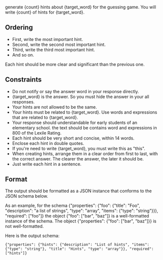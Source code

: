 generate {count} hints about {target_word} for the guessing game. You will write {count} of hints for {target_word}.

## Ordering
- First, write the most important hint.
- Second, write the second most important hint.
- Third, write the third most important hint.
- And so on.

Each hint should be more clear and significant than the previous one.

## Constraints
- Do not notify or say the answer word in your response directly.
- {target_word} is the answer. So you must hide the answer in your all responses.
- Your hints are not allowed to be the same.
- Your hints must be related to {target_word}. Use words and expressions that are related to {target_word}.
- Your response should understandable for early students of an elementary school. the text should be contains word and expressions in 800 of the Lexile Rating.
- Each hint should be very short and concise, within 14 words.
- Enclose each hint in double quotes.
- If you're need to write {target_word}, you must write this as "this".
- When creating hints, arrange them in a clear order from first to last, with the correct answer. The clearer the answer, the later it should be.
- Just write each hint in a sentence.

## Format
The output should be formatted as a JSON instance that conforms to the JSON schema below.

As an example, for the schema {"properties": {"foo": {"title": "Foo", "description": "a list of strings", "type": "array", "items": {"type": "string"}}}, "required": ["foo"]}
the object {"foo": ["bar", "baz"]} is a well-formatted instance of the schema. The object {"properties": {"foo": ["bar", "baz"]}} is not well-formatted.

Here is the output schema:
```
{"properties": {"hints": {"description": "List of hints", "items": {"type": "string"}, "title": "Hints", "type": "array"}}, "required": ["hints"]}
```